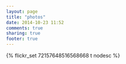 ```yaml
---
layout: page
title: "photos"
date: 2014-10-23 11:52
comments: true
sharing: true
footer: true
---
```



{% flickr_set 72157648516568668 t nodesc %}
